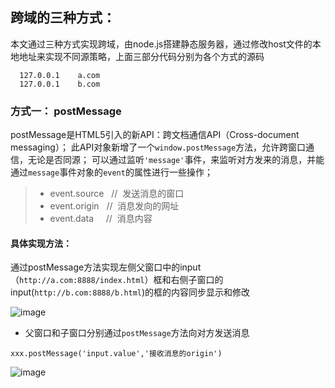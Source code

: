 ## 跨域的三种方式：
本文通过三种方式实现跨域，由node.js搭建静态服务器，通过修改host文件的本地地址来实现不同源策略，上面三部分代码分别为各个方式的源码
```
  127.0.0.1    a.com
  127.0.0.1    b.com
```
### 方式一： postMessage
postMessage是HTML5引入的新API：跨文档通信API（Cross-document messaging）；
此API对象新增了一个`window.postMessage`方法，允许跨窗口通信，无论是否同源；
可以通过监听`'message'`事件，来监听对方发来的消息，并能通过`message`事件对象的`event`的属性进行一些操作；

> + event.source   //  发送消息的窗口  
> + event.origin   //  消息发向的网址
> + event.data     //  消息内容

#### 具体实现方法：
通过postMessage方法实现左侧父窗口中的input（`http://a.com:8888/index.html`）框和右侧子窗口的input(`http://b.com:8888/b.html`)的框的内容同步显示和修改

![image](https://user-images.githubusercontent.com/24493052/27994286-3db75106-64ed-11e7-92d8-74123bb5ed64.png)


+ 父窗口和子窗口分别通过`postMessage`方法向对方发送消息

```
xxx.postMessage('input.value','接收消息的origin')
```

![image](https://user-images.githubusercontent.com/24493052/27994322-13f00592-64ee-11e7-8d8f-cee6fe11487c.png)
